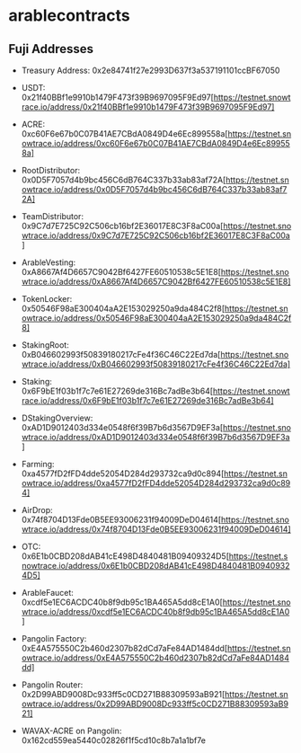 # arablecontracts

## Fuji Addresses

- Treasury Address: 0x2e84741f27e2993D637f3a537191101ccBF67050
- USDT: 0x21f40BBf1e9910b1479F473f39B9697095F9Ed97[https://testnet.snowtrace.io/address/0x21f40BBf1e9910b1479F473f39B9697095F9Ed97]
- ACRE: 0xc60F6e67b0C07B41AE7CBdA0849D4e6Ec899558a[https://testnet.snowtrace.io/address/0xc60F6e67b0C07B41AE7CBdA0849D4e6Ec899558a]
- RootDistributor: 0x0D5F7057d4b9bc456C6dB764C337b33ab83af72A[https://testnet.snowtrace.io/address/0x0D5F7057d4b9bc456C6dB764C337b33ab83af72A]
- TeamDistributor: 0x9C7d7E725C92C506cb16bf2E36017E8C3F8aC00a[https://testnet.snowtrace.io/address/0x9C7d7E725C92C506cb16bf2E36017E8C3F8aC00a]
- ArableVesting: 0xA8667Af4D6657C9042Bf6427FE60510538c5E1E8[https://testnet.snowtrace.io/address/0xA8667Af4D6657C9042Bf6427FE60510538c5E1E8]
- TokenLocker: 0x50546F98aE300404aA2E153029250a9da484C2f8[https://testnet.snowtrace.io/address/0x50546F98aE300404aA2E153029250a9da484C2f8]
- StakingRoot: 0xB046602993f50839180217cFe4f36C46C22Ed7da[https://testnet.snowtrace.io/address/0xB046602993f50839180217cFe4f36C46C22Ed7da]
- Staking: 0x6F9bE1f03b1f7c7e61E27269de316Bc7adBe3b64[https://testnet.snowtrace.io/address/0x6F9bE1f03b1f7c7e61E27269de316Bc7adBe3b64]
- DStakingOverview: 0xAD1D9012403d334e0548f6f39B7b6d3567D9EF3a[https://testnet.snowtrace.io/address/0xAD1D9012403d334e0548f6f39B7b6d3567D9EF3a]
- Farming: 0xa4577fD2fFD4dde52054D284d293732ca9d0c894[https://testnet.snowtrace.io/address/0xa4577fD2fFD4dde52054D284d293732ca9d0c894]
- AirDrop: 0x74f8704D13Fde0B5EE93006231f94009DeD04614[https://testnet.snowtrace.io/address/0x74f8704D13Fde0B5EE93006231f94009DeD04614]
- OTC: 0x6E1b0CBD208dAB41cE498D4840481B09409324D5[https://testnet.snowtrace.io/address/0x6E1b0CBD208dAB41cE498D4840481B09409324D5]

- ArableFaucet: 0xcdf5e1EC6ACDC40b8f9db95c1BA465A5dd8cE1A0[https://testnet.snowtrace.io/address/0xcdf5e1EC6ACDC40b8f9db95c1BA465A5dd8cE1A0]
- Pangolin Factory: 0xE4A575550C2b460d2307b82dCd7aFe84AD1484dd[https://testnet.snowtrace.io/address/0xE4A575550C2b460d2307b82dCd7aFe84AD1484dd]
- Pangolin Router: 0x2D99ABD9008Dc933ff5c0CD271B88309593aB921[https://testnet.snowtrace.io/address/0x2D99ABD9008Dc933ff5c0CD271B88309593aB921]
- WAVAX-ACRE on Pangolin: 0x162cd559ea5440c02826f1f5cd10c8b7a1a1bf7e
